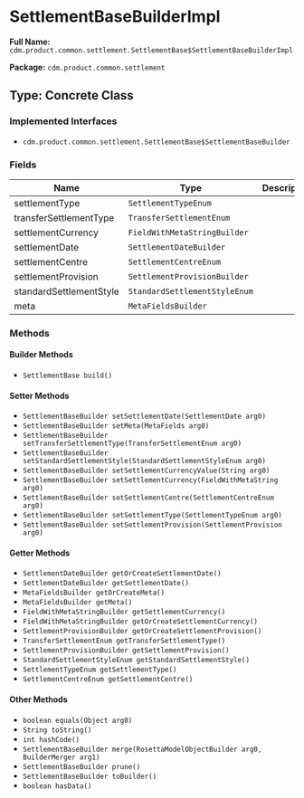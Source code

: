 # SettlementBaseBuilderImpl

**Full Name:** `cdm.product.common.settlement.SettlementBase$SettlementBaseBuilderImpl`

**Package:** `cdm.product.common.settlement`

## Type: Concrete Class

### Implemented Interfaces

- `cdm.product.common.settlement.SettlementBase$SettlementBaseBuilder`

### Fields

| Name | Type | Description |
|------|------|-------------|
| settlementType | `SettlementTypeEnum` |  |
| transferSettlementType | `TransferSettlementEnum` |  |
| settlementCurrency | `FieldWithMetaStringBuilder` |  |
| settlementDate | `SettlementDateBuilder` |  |
| settlementCentre | `SettlementCentreEnum` |  |
| settlementProvision | `SettlementProvisionBuilder` |  |
| standardSettlementStyle | `StandardSettlementStyleEnum` |  |
| meta | `MetaFieldsBuilder` |  |

### Methods

#### Builder Methods

- `SettlementBase build()`

#### Setter Methods

- `SettlementBaseBuilder setSettlementDate(SettlementDate arg0)`
- `SettlementBaseBuilder setMeta(MetaFields arg0)`
- `SettlementBaseBuilder setTransferSettlementType(TransferSettlementEnum arg0)`
- `SettlementBaseBuilder setStandardSettlementStyle(StandardSettlementStyleEnum arg0)`
- `SettlementBaseBuilder setSettlementCurrencyValue(String arg0)`
- `SettlementBaseBuilder setSettlementCurrency(FieldWithMetaString arg0)`
- `SettlementBaseBuilder setSettlementCentre(SettlementCentreEnum arg0)`
- `SettlementBaseBuilder setSettlementType(SettlementTypeEnum arg0)`
- `SettlementBaseBuilder setSettlementProvision(SettlementProvision arg0)`

#### Getter Methods

- `SettlementDateBuilder getOrCreateSettlementDate()`
- `SettlementDateBuilder getSettlementDate()`
- `MetaFieldsBuilder getOrCreateMeta()`
- `MetaFieldsBuilder getMeta()`
- `FieldWithMetaStringBuilder getSettlementCurrency()`
- `FieldWithMetaStringBuilder getOrCreateSettlementCurrency()`
- `SettlementProvisionBuilder getOrCreateSettlementProvision()`
- `TransferSettlementEnum getTransferSettlementType()`
- `SettlementProvisionBuilder getSettlementProvision()`
- `StandardSettlementStyleEnum getStandardSettlementStyle()`
- `SettlementTypeEnum getSettlementType()`
- `SettlementCentreEnum getSettlementCentre()`

#### Other Methods

- `boolean equals(Object arg0)`
- `String toString()`
- `int hashCode()`
- `SettlementBaseBuilder merge(RosettaModelObjectBuilder arg0, BuilderMerger arg1)`
- `SettlementBaseBuilder prune()`
- `SettlementBaseBuilder toBuilder()`
- `boolean hasData()`

